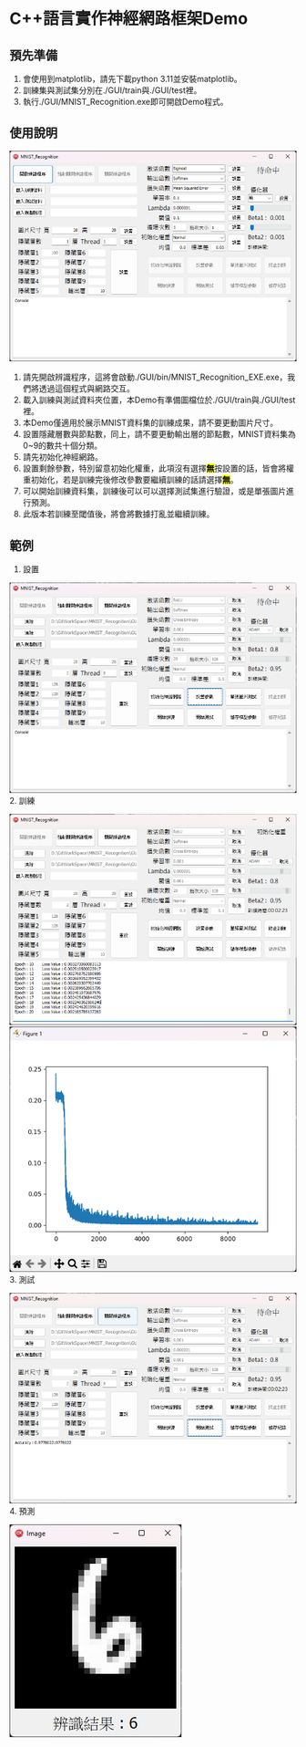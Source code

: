 # C++語言實作神經網路框架Demo

## 預先準備

1. 會使用到matplotlib，請先下載python 3.11並安裝matplotlib。
2. 訓練集與測試集分別在./GUI/train與./GUI/test裡。
3. 執行./GUI/MNIST_Recognition.exe即可開啟Demo程式。

## 使用說明
![GUI](./GUI/image/GUI.png)
1. 請先開啟辨識程序，這將會啟動./GUI/bin/MNIST_Recognition_EXE.exe，我們將透過這個程式與網路交互。
2. 載入訓練與測試資料夾位置，本Demo有準備圖檔位於./GUI/train與./GUI/test裡。
3. 本Demo僅適用於展示MNIST資料集的訓練成果，請不要更動圖片尺寸。
4. 設置隱藏層數與節點數，同上，請不要更動輸出層的節點數，MNIST資料集為0~9的數共十個分類。
5. 請先初始化神經網路。
5. 設置剩餘參數，特別留意初始化權重，此項沒有選擇<mark>__無__</mark>按設置的話，皆會將權重初始化，若是訓練完後修改參數要繼續訓練的話請選擇<mark>__無__</mark>。
6. 可以開始訓練資料集，訓練後可以可以選擇測試集進行驗證，或是單張圖片進行預測。
7. 此版本若訓練至閾值後，將會將數據打亂並繼續訓練。

## 範例
1. 設置

![Setting](./GUI/image/Smaple_Setting.png)
2. 訓練

![Training](./GUI/image/Training_Result.png)
![Loss](./GUI/image/Loss_Curve.png)
3. 測試

![Test](./GUI/image/Test.png)
4. 預測

![Predict](./GUI/image/Predict.png)


